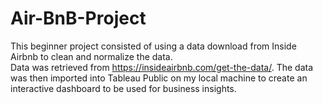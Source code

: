 # Air-BnB-Project
This beginner project consisted of using a data download from Inside Airbnb to clean and normalize the data.  
Data was retrieved from https://insideairbnb.com/get-the-data/.
The data was then imported into Tableau Public on my local machine to create an interactive dashboard to be used for business insights.
